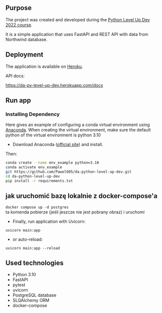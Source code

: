 ## Purpose
The project was created and developed during the [Python Level Up Dev 2022 course](https://github.com/DaftAcademy-Python-LevelUP-Dev-2022/da-python-level-up-dev-2022).

It is a simple application that uses FastAPI and REST API with data from Northwind database.
## Deployment
The application is available on [Heroku](https://da-py-level-up-dev.herokuapp.com/).

API docs:

https://da-py-level-up-dev.herokuapp.com/docs

## Run app
### Installing Dependency
Here gives an example of configuring a conda virtual environment using [Anaconda](https://www.anaconda.com/).
When creating the virtual environment, make sure the default python of the virtual environment is python 3.10

* Download Anaconda ([official site](https://www.anaconda.com/distribution/#download-section)) and install.

Then:
```bash
conda create --name env_example python=3.10
conda activate env_example
git https://github.com/Pawel605/da-python-level-up-dev.git
cd da-python-level-up-dev
pip install -r requirements.txt
```

## jak uruchomić bazę lokalnie z docker-compose'a
`docker compose up -d postgres`  
ta komenda pobierze (jeśli jeszcze nie jest pobrany obraz) i uruchomi



* Finally, run application with Uvicorn:

`uvicorn main:app`

* or auto-reload:

`uvicorn main:app --reload`

## Used technologies
* Python 3.10
* FastAPI
* pytest
* uvicorn
* PostgreSQL database
* SLQAlchemy ORM
* docker-compose